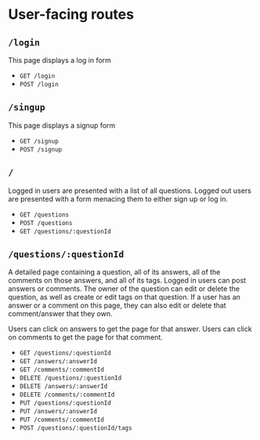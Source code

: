 # User-facing routes

## `/login`

This page displays a log in form

* `GET /login`
* `POST /login`

## `/singup`

This page displays a signup form

* `GET /signup`
* `POST /signup`

## `/`

Logged in users are presented with a list of all questions. Logged out users are presented with a form menacing them to either sign up or log in.

* `GET /questions`
* `POST /questions`
* `GET /questions/:questionId`

## `/questions/:questionId`

A detailed page containing a question, all of its answers, all of the comments on those answers, and all of its tags. Logged in users can post answers or comments. The owner of the question can edit or delete the question, as well as create or edit tags on that question. If a user has an answer or a comment on this page, they can also edit or delete that comment/answer that they own.

Users can click on answers to get the page for that answer. Users can click on comments to get the page for that comment.

* `GET /questions/:questionId`
* `GET /answers/:answerId`
* `GET /comments/:commentId`
* `DELETE /questions/:questionId`
* `DELETE /answers/:answerId`
* `DELETE /comments/:commentId`
* `PUT /questions/:questionId`
* `PUT /answers/:answerId`
* `PUT /comments/:commentId`
* `POST /questions/:questionId/tags`
